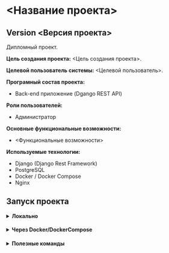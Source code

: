 # <Название проекта>

## Version <Версия проекта>

Дипломный проект.

**Цель создания проекта:** <Цель создания проекта>.

**Целевой пользователь системы:** <Целевой пользователь>.

**Програмный состав проекта:**

* Back-end приложение (Dgango REST API)

**Роли пользователей:**

* Администратор

**Основные функциональные возможности:**

* <Функциональные возможности>

**Используемые технологии:**

* Django (Django Rest Framework)
* PostgreSQL
* Docker / Docker Compose
* Nginx

## Запуск проекта

<details>
<summary>
<strong>
Локально
</strong>
</summary>

### Склонировать репозиторий:
```sh
git clone https://github.com/Dekllaeri/VKR.git
```

<details>
<summary>
<strong>
База данных (Подготовка БД PostgreSQL)
</strong>
</summary>

### 1. Установить PostgreSQL:
- Для Windows
  Скачать дистрибутив [PostgreSQL](https://postgrespro.ru/windows) и установить в соответствии с инструкцией
  (задать логин и пароль суперпользователя (по умолчанию - postgres), для локального использования можно отключить
  "Разрешить подключения с любых IP-адресов")

### 2. Открыть SQL Shell или запустить psql:
```sh
psql -U postgres
```
и ввести запрашиваемый пароль суперпользователя

### 3. Создать нового пользователя для проекта
```sh
CREATE USER vkrback WITH PASSWORD '1234';
```

### 4. Создать БД и задать владельца
```sh
CREATE DATABASE vkrback OWNER=vkrback;
```

### 5. Проверить наличие созданной БД, открыв список существующих:
```sh
\l
```

<details>
<summary>
Для удаления БД (при наличии ошибок) выполнить:
</summary>

```sh
DROP DATABASE vkrback;
```
</details>
</details>

<details>
<summary>
<strong>
Backend приложение
</strong>
</summary>

### 1. Установить виртуальное окружение:
```sh
python -m venv .venv
```
`.venv` - путь к виртуальному окружению

### 2. Активировать виртуальное окружение:

- Для Windows
```sh
.venv\Scripts\activate
```

- Для Linux и MacOS
```sh
source venv/bin/activate
```

### 3. Обновить pip и установить зависимости python:
```sh
pip install --upgrade pip
```
```sh
pip install -r requirements.txt
```

### 4. Создать и провести миграции БД:
```sh
python manage.py makemigrations
```
```sh
python manage.py migrate
```

### 5. Загрузить фикстуры:
```sh
python manage.py loaddata vkrbackdata.json
```

### 6. Запустить тестовый web-сервер:
```sh
python manage.py runserver
```
По умолчанию сервер будет запущен по адресу [127.0.0.1:8000](http://127.0.0.1:8000)
</details>
</details>

####
<details>
<summary>
<strong>
Через Docker/DockerCompose
</strong>
</summary>

### Собрать билд и поднять контейнер
```sh
docker-compose -f docker-compose.yml up -d --build
```
</details>

####
<details>
<summary>
<strong>
Полезные команды
</strong>
</summary>

### Создание дампа базы данных
```sh
python -Xutf8 manage.py dumpdata --indent=2 --exclude sessions --exclude contenttypes --exclude admin.logentry --exclude auth.permission -o vkrbackdata.json
```
</details>
